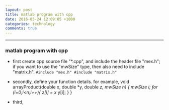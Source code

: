 ```yaml
---
layout: post
title: matlab program with cpp
date: 2016-05-24 12:09:05 +1000 
categories: technology
comments: true
---
```


----------
### matlab program with cpp ###

- first create cpp source file "*.cpp", and include the header file "mex.h"; if you want to use the "mwSize" type, then also need to include "matrix.h".
    `#include "mex.h"
    #include "matrix.h"`

- secondly, define your function details. for example,
    void arrayProduct(double x, double *y, double *z, mwSize  n)
    {
    mwSize  i;
    for (i=0;i<n;i++){
    z[i] = x* y[i];
    }
    }
    
- third,